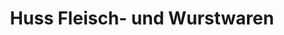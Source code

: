 ---
title: "Huss Fleisch- und Wurstwaren"
url: /roedermark/huss-fleisch-und-wurstwaren/
shop: Metzgerei
---